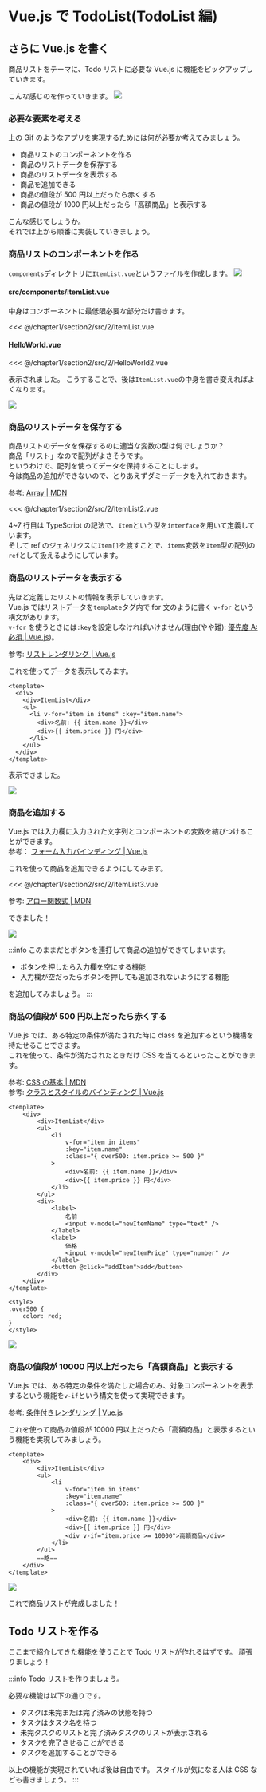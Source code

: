 # Vue.js で TodoList(TodoList 編)

## さらに Vue.js を書く

商品リストをテーマに、Todo リストに必要な Vue.js に機能をピックアップしていきます。

こんな感じのを作っていきます。
![](assets/2/03.gif)

### 必要な要素を考える

上の Gif のようなアプリを実現するためには何が必要か考えてみましょう。

- 商品リストのコンポーネントを作る
- 商品のリストデータを保存する
- 商品のリストデータを表示する
- 商品を追加できる
- 商品の値段が 500 円以上だったら赤くする
- 商品の値段が 1000 円以上だったら「高額商品」と表示する

こんな感じでしょうか。  
それでは上から順番に実装していきましょう。

### 商品リストのコンポーネントを作る

`components`ディレクトリに`ItemList.vue`というファイルを作成します。
![](assets/2/07.png)

#### src/components/ItemList.vue

中身はコンポーネントに最低限必要な部分だけ書きます。

<<< @/chapter1/section2/src/2/ItemList.vue

#### HelloWorld.vue

<<< @/chapter1/section2/src/2/HelloWorld2.vue

表示されました。
こうすることで、後は`ItemList.vue`の中身を書き変えればよくなります。

![](assets/2/08.png)

### 商品のリストデータを保存する

商品リストのデータを保存するのに適当な変数の型は何でしょうか？  
商品「リスト」なので配列がよさそうです。  
というわけで、配列を使ってデータを保持することにします。  
今は商品の追加ができないので、とりあえずダミーデータを入れておきます。

参考: [Array | MDN](https://developer.mozilla.org/ja/docs/Web/JavaScript/Reference/Global_Objects/Array)

<!-- todo: オブジェクトのリンクもほしい。-->

<<< @/chapter1/section2/src/2/ItemList2.vue

4~7 行目は TypeScript の記法で、`Item`という型を`interface`を用いて定義しています。  
そして ref のジェネリクスに`Item[]`を渡すことで、`items`変数を`Item`型の配列の`ref`として扱えるようにしています。

<!-- todo: interface とジェネリクスの参考リンク。-->

### 商品のリストデータを表示する

先ほど定義したリストの情報を表示していきます。  
Vue.js ではリストデータを`template`タグ内で for 文のように書く `v-for` という構文があります。  
`v-for` を使うときには`:key`を設定しなければいけません(理由(やや難): [優先度 A: 必須 | Vue.js](https://ja.vuejs.org/style-guide/rules-essential.html#use-keyed-v-for))。

参考: [リストレンダリング | Vue.js](https://ja.vuejs.org/guide/essentials/list.html#v-for)

これを使ってデータを表示してみます。

```tsx
<template>
  <div>
    <div>ItemList</div>
    <ul>
      <li v-for="item in items" :key="item.name">
        <div>名前: {{ item.name }}</div>
        <div>{{ item.price }} 円</div>
      </li>
    </ul>
  </div>
</template>
```

表示できました。

![](assets/2/09.png)

### 商品を追加する

Vue.js では入力欄に入力された文字列とコンポーネントの変数を結びつけることができます。  
参考： [フォーム入力バインディング | Vue.js](https://ja.vuejs.org/guide/essentials/forms.html)

これを使って商品を追加できるようにしてみます。

<<< @/chapter1/section2/src/2/ItemList3.vue

参考: [アロー関数式 | MDN](https://developer.mozilla.org/ja/docs/Web/JavaScript/Reference/Functions/Arrow_functions)

できました！

![](assets/2/02.gif)

:::info
このままだとボタンを連打して商品の追加ができてしまいます。

- ボタンを押したら入力欄を空にする機能
- 入力欄が空だったらボタンを押しても追加されないようにする機能

を追加してみましょう。
:::

### 商品の値段が 500 円以上だったら赤くする

Vue.js では、ある特定の条件が満たされた時に class を追加するという機構を持たせることできます。  
これを使って、条件が満たされたときだけ CSS を当てるといったことができます。

参考: [CSS の基本 | MDN](https://developer.mozilla.org/ja/docs/Learn/Getting_started_with_the_web/CSS_basics)  
参考: [クラスとスタイルのバインディング | Vue.js](https://ja.vuejs.org/guide/essentials/class-and-style.html#binding-html-classes)

```vue
<template>
	<div>
		<div>ItemList</div>
		<ul>
			<li
				v-for="item in items"
				:key="item.name"
				:class="{ over500: item.price >= 500 }"
			>
				<div>名前: {{ item.name }}</div>
				<div>{{ item.price }} 円</div>
			</li>
		</ul>
		<div>
			<label>
				名前
				<input v-model="newItemName" type="text" />
			</label>
			<label>
				価格
				<input v-model="newItemPrice" type="number" />
			</label>
			<button @click="addItem">add</button>
		</div>
	</div>
</template>

<style>
.over500 {
	color: red;
}
</style>
```

![](assets/2/10.png)

### 商品の値段が 10000 円以上だったら「高額商品」と表示する

Vue.js では、ある特定の条件を満たした場合のみ、対象コンポーネントを表示するという機能を`v-if`という構文を使って実現できます。

参考: [条件付きレンダリング | Vue.js](https://ja.vuejs.org/guide/essentials/conditional.html)

これを使って商品の値段が 10000 円以上だったら「高額商品」と表示するという機能を実現してみましょう。

```vue
<template>
	<div>
		<div>ItemList</div>
		<ul>
			<li
				v-for="item in items"
				:key="item.name"
				:class="{ over500: item.price >= 500 }"
			>
				<div>名前: {{ item.name }}</div>
				<div>{{ item.price }} 円</div>
				<div v-if="item.price >= 10000">高額商品</div>
			</li>
		</ul>
		==略==
	</div>
</template>
```

![](assets/2/11.png)

これで商品リストが完成しました！

## Todo リストを作る

ここまで紹介してきた機能を使うことで Todo リストが作れるはずです。
頑張りましょう！

:::info
Todo リストを作りましょう。

必要な機能は以下の通りです。

- タスクは未完または完了済みの状態を持つ
- タスクはタスク名を持つ
- 未完タスクのリストと完了済みタスクのリストが表示される
- タスクを完了させることができる
- タスクを追加することができる

以上の機能が実現されていれば後は自由です。
スタイルが気になる人は CSS なども書きましょう。
:::
